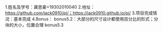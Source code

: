 1.姓名及学号：龚思豪+19302010040
2.地址：https://github.com/jack0910/pj/；https://jack0910.github.io/pj/
3.项目完成情况：基本完成
4.Bonus：
  bonus5.2：大部分的尺寸设计都使用百分比的形式；分块的大小，位置合理
  bonus5.3
